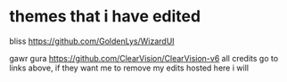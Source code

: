 # themes that i have edited
bliss
https://github.com/GoldenLys/WizardUI

gawr gura
https://github.com/ClearVision/ClearVision-v6
all credits go to links above, if they want me to remove my edits hosted here i will
